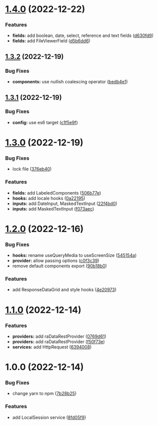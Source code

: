 # [1.4.0](https://github.com/ra-libs/react/compare/v1.3.2...v1.4.0) (2022-12-22)


### Features

* **fields:** add boolean, date, select, reference and text fields ([d630fd9](https://github.com/ra-libs/react/commit/d630fd97fd400d2cb66deace91a2f0a92bc67c65))
* **fields:** add FileViewerField ([d5b6dd6](https://github.com/ra-libs/react/commit/d5b6dd6a34de296c4771e47462b2083c0808f111))

## [1.3.2](https://github.com/ra-libs/react/compare/v1.3.1...v1.3.2) (2022-12-19)


### Bug Fixes

* **components:** use nullish coalescing operator ([bedb4e1](https://github.com/ra-libs/react/commit/bedb4e1cd1b87c122ca4c204fba1c72b2cd89b4e))

## [1.3.1](https://github.com/ra-libs/react/compare/v1.3.0...v1.3.1) (2022-12-19)


### Bug Fixes

* **config:** use es6 target ([c1f5e9f](https://github.com/ra-libs/react/commit/c1f5e9f1886a40c57b0f4a61d8032cae7f4f57f0))

# [1.3.0](https://github.com/ra-libs/react/compare/v1.2.0...v1.3.0) (2022-12-19)


### Bug Fixes

* lock file ([376eb40](https://github.com/ra-libs/react/commit/376eb406ed346a8a1765e89a212250d44c1cc377))


### Features

* **fields:** add LabeledComponents ([506b77e](https://github.com/ra-libs/react/commit/506b77e0a1df003d9bf284702ccde382ed006bb3))
* **hooks:** add locale hooks ([0a22195](https://github.com/ra-libs/react/commit/0a22195b80750f8c830a979c48c4c4b66570b5a6))
* **inputs:** add DateInput, MaskedTextInput ([22f4bd0](https://github.com/ra-libs/react/commit/22f4bd09410666572017c83cbd8300ab63a513ac))
* **inputs:** add MaskedTextInput ([f073aec](https://github.com/ra-libs/react/commit/f073aec875562aaec2bf0614e69d23e9252e0ca6))

# [1.2.0](https://github.com/ra-libs/react/compare/v1.1.0...v1.2.0) (2022-12-16)


### Bug Fixes

* **hooks:** rename useQueryMedia to useScreenSize ([545154a](https://github.com/ra-libs/react/commit/545154a7b567d551c278a9bcf9924bcb0acb6444))
* **provider:** allow passing options ([c0f3c39](https://github.com/ra-libs/react/commit/c0f3c399e69f2ac442c5778ada01483553e7bfa7))
* remove default components export ([90b18b0](https://github.com/ra-libs/react/commit/90b18b0a0635086ae6530737dc921332b389042a))


### Features

* add ResponseDataGrid and style hooks ([4e20973](https://github.com/ra-libs/react/commit/4e20973094017da1f2ffcaf8f2b1db4490bb504c))

# [1.1.0](https://github.com/ra-libs/react/compare/v1.0.0...v1.1.0) (2022-12-14)


### Features

* **providers:** add raDataRestProvider ([0769d61](https://github.com/ra-libs/react/commit/0769d619edb8de3bb2b32e36b81fe36a01fb5977))
* **providers:** add raDataRestProvider ([f50f73e](https://github.com/ra-libs/react/commit/f50f73e6c52796caf89ff4b9dc9f541debd92853))
* **services:** add HttpRequest ([6394008](https://github.com/ra-libs/react/commit/63940083d872faf775e676517fdf8fa5a6ba1d07))

# 1.0.0 (2022-12-14)


### Bug Fixes

* change yarn to npm ([7b28b25](https://github.com/ra-libs/react/commit/7b28b252aabeacdf269b8d209cba6678b7648c67))


### Features

* add LocalSession service ([8fd05f9](https://github.com/ra-libs/react/commit/8fd05f9b23da2778879c71e88991d7946cbd069b))
